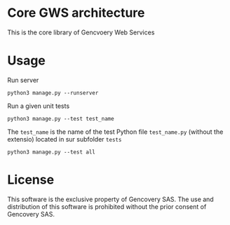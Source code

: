 # Core GWS architecture 

This is the core library of Gencvoery Web Services

# Usage

Run server
```
python3 manage.py --runserver
```

Run a given unit tests
```
python3 manage.py --test test_name
```
The ```test_name``` is the name of the test Python file ```test_name.py``` (without the  extensio) located in sur subfolder ```tests```


```
python3 manage.py --test all
```

# License

This software is the exclusive property of Gencovery SAS. 
The use and distribution of this software is prohibited without the prior consent of Gencovery SAS.